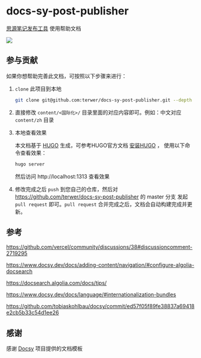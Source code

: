 # docs-sy-post-publisher

[思源笔记发布工具](https://github.com/terwer/src-sy-post-publisher) 使用帮助文档

![](https://img1.terwer.space/api/public/202301072329859.png)

## 参与贡献

如果你想帮助完善此文档，可按照以下步骤来进行：

1. `clone` 此项目到本地

    ```bash
    git clone git@github.com:terwer/docs-sy-post-publisher.git --depth 1
    ```

2. 直接修改 `content/<国际化>/` 目录里面的对应内容即可。例如：中文对应 `content/zh` 目录

3. 本地查看效果

   本文档基于 [HUGO](https://gohugo.io) 生成，可参考HUGO官方文档 [安装HUGO](https://gohugo.io/installation/macos/#homebrew) ， 使用以下命令查看效果：

   ```bash
   hugo server
   ```
   
   然后访问 http://localhost:1313 查看效果

4. 修改完成之后 `push` 到您自己的仓库，然后对 https://github.com/terwer/docs-sy-post-publisher 的 master 分支 发起 `pull request` 即可。`pull request` 合并完成之后，文档会自动构建完成并更新。

## 参考

https://github.com/vercel/community/discussions/38#discussioncomment-2719295

https://www.docsy.dev/docs/adding-content/navigation/#configure-algolia-docsearch

https://docsearch.algolia.com/docs/tips/

https://www.docsy.dev/docs/language/#internationalization-bundles

https://github.com/tobiaskohlbau/docsy/commit/ed57f05f89fe38837a69418e2cb5b33c54d1ee26

## 感谢

感谢 [Docsy](https://github.com/google/docsy) 项目提供的文档模板